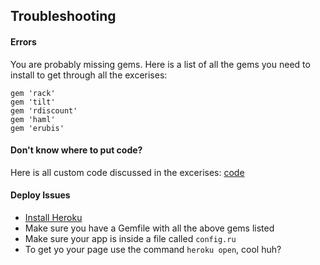 ## Troubleshooting

#### Errors

You are probably missing gems. Here is a list of all the gems you need to install to get through all the excerises:

	gem 'rack'
	gem 'tilt'
	gem 'rdiscount'
	gem 'haml'
	gem 'erubis'

#### Don't know where to put code?

Here is all custom code discussed in the excerises: [code]()

#### Deploy Issues

- [Install Heroku](https://devcenter.heroku.com/articles/heroku-cli#download-and-install)
- Make sure you have a Gemfile with all the above gems listed
- Make sure your app is inside a file called `config.ru`
- To get yo your page use the command `heroku open`, cool huh?